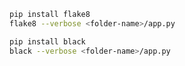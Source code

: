 <!-- Describe the intention of the changes being proposed. What problem does it solve or functionality does it add? -->

<!-- Verify that you have linted and formatted your Python code correctly -->

```bash
pip install flake8
flake8 --verbose <folder-name>/app.py

pip install black
black --verbose <folder-name>/app.py
```